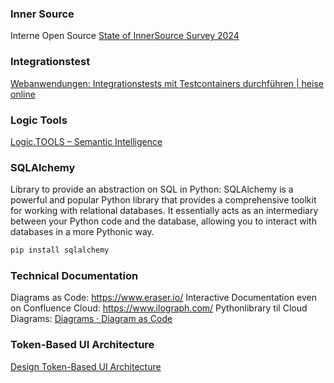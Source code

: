 ### Inner Source
Interne Open Source [State of InnerSource Survey 2024](https://innersourcecommons.org/learn/research/state-of-innersource-survey-2024/) 

### Integrationstest
[Webanwendungen: Integrationstests mit Testcontainers durchführen | heise online](https://www.heise.de/ratgeber/Webanwendungen-Integrationstests-mit-Testcontainers-durchfuehren-10325930.html)
### Logic Tools
[Logic.TOOLS – Semantic Intelligence](https://www.logic.tools/)

### SQLAlchemy
Library to provide an abstraction on SQL in Python: SQLAlchemy is a powerful and popular Python library that provides a comprehensive toolkit for working with relational databases. It essentially acts as an intermediary between your Python code and the database, allowing you to interact with databases in a more Pythonic way.

``` bash
pip install sqlalchemy
```
### Technical Documentation
Diagrams as Code: https://www.eraser.io/
Interactive Documentation even on Confluence Cloud: https://www.ilograph.com/
Pythonlibrary til Cloud Diagrams: [Diagrams · Diagram as Code](https://diagrams.mingrammer.com/)
### Token-Based UI Architecture
[Design Token-Based UI Architecture](https://martinfowler.com/articles/design-token-based-ui-architecture.html)